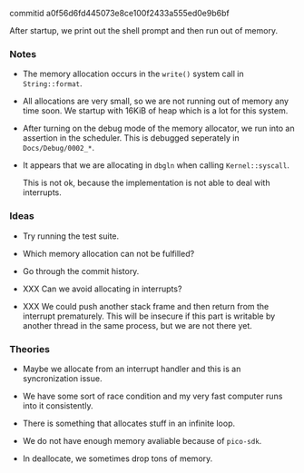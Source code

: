 commitid a0f56d6fd445073e8ce100f2433a555ed0e9b6bf

After startup, we print out the shell prompt and then run out of memory.

### Notes

-   The memory allocation occurs in the `write()` system call in
    `String::format`.

-   All allocations are very small, so we are not running out of memory any
    time soon.  We startup with 16KiB of heap which is a lot for this system.

-   After turning on the debug mode of the memory allocator, we run into an
    assertion in the scheduler.  This is debugged seperately in
    `Docs/Debug/0002_*`.

-   It appears that we are allocating in `dbgln` when calling
    `Kernel::syscall`.

    This is not ok, because the implementation is not able to deal with
    interrupts.

### Ideas

-   Try running the test suite.

-   Which memory allocation can not be fulfilled?

-   Go through the commit history.

-   XXX Can we avoid allocating in interrupts?

-   XXX We could push another stack frame and then return from the interrupt
    prematurely.  This will be insecure if this part is writable by another
    thread in the same process, but we are not there yet.

### Theories

-   Maybe we allocate from an interrupt handler and this is an syncronization
    issue.

-   We have some sort of race condition and my very fast computer runs into it
    consistently.

-   There is something that allocates stuff in an infinite loop.

-   We do not have enough memory avaliable because of `pico-sdk`.

-   In deallocate, we sometimes drop tons of memory.
